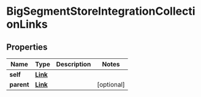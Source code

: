 

# BigSegmentStoreIntegrationCollectionLinks


## Properties

| Name | Type | Description | Notes |
|------------ | ------------- | ------------- | -------------|
|**self** | [**Link**](Link.md) |  |  |
|**parent** | [**Link**](Link.md) |  |  [optional] |



